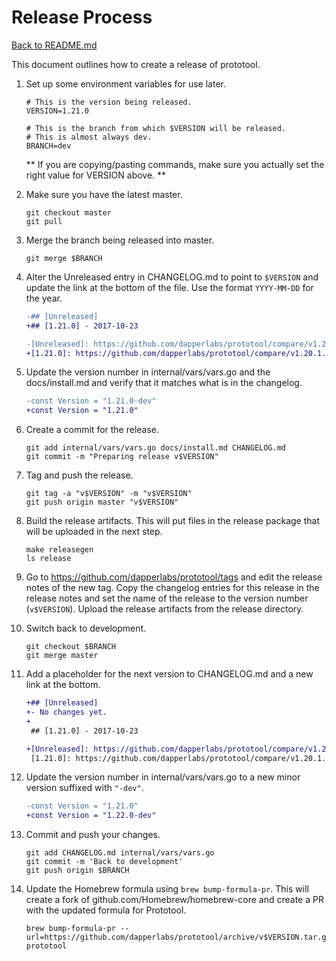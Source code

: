 # Release Process

[Back to README.md](README.md)

This document outlines how to create a release of prototool.

1.  Set up some environment variables for use later.

    ```
    # This is the version being released.
    VERSION=1.21.0

    # This is the branch from which $VERSION will be released.
    # This is almost always dev.
    BRANCH=dev
    ```

    ** If you are copying/pasting commands, make sure you actually set the right value for VERSION above. **

2.  Make sure you have the latest master.

    ```
    git checkout master
    git pull
    ```

3.  Merge the branch being released into master.

    ```
    git merge $BRANCH
    ```

4.  Alter the Unreleased entry in CHANGELOG.md to point to `$VERSION` and
    update the link at the bottom of the file. Use the format `YYYY-MM-DD` for
    the year.

    ```diff
    -## [Unreleased]
    +## [1.21.0] - 2017-10-23
    ```

    ```diff
    -[Unreleased]: https://github.com/dapperlabs/prototool/compare/v1.20.1...HEAD
    +[1.21.0]: https://github.com/dapperlabs/prototool/compare/v1.20.1...v1.21.0
    ```


5.  Update the version number in internal/vars/vars.go and the docs/install.md
    and verify that it matches what is in the changelog.

    ```diff
    -const Version = "1.21.0-dev"
    +const Version = "1.21.0"
    ```

6.  Create a commit for the release.

    ```
    git add internal/vars/vars.go docs/install.md CHANGELOG.md
    git commit -m "Preparing release v$VERSION"
    ```

7.  Tag and push the release.

    ```
    git tag -a "v$VERSION" -m "v$VERSION"
    git push origin master "v$VERSION"
    ```

8.  Build the release artifacts. This will put files in the release package
    that will be uploaded in the next step.

    ```
    make releasegen
    ls release
    ```

9. Go to <https://github.com/dapperlabs/prototool/tags> and edit the release notes
    of the new tag.  Copy the changelog entries for this release in the
    release notes and set the name of the release to the version number
    (`v$VERSION`). Upload the release artifacts from the release directory.

10. Switch back to development.

    ```
    git checkout $BRANCH
    git merge master
    ```

11. Add a placeholder for the next version to CHANGELOG.md and a new link at
    the bottom.

    ```diff
    +## [Unreleased]
    +- No changes yet.
    +
     ## [1.21.0] - 2017-10-23
    ```

    ```diff
    +[Unreleased]: https://github.com/dapperlabs/prototool/compare/v1.21.0...HEAD
     [1.21.0]: https://github.com/dapperlabs/prototool/compare/v1.20.1...v1.21.0
    ```

12. Update the version number in internal/vars/vars.go to a new minor version
    suffixed with `"-dev"`.

    ```diff
    -const Version = "1.21.0"
    +const Version = "1.22.0-dev"
    ```

13. Commit and push your changes.

    ```
    git add CHANGELOG.md internal/vars/vars.go
    git commit -m 'Back to development'
    git push origin $BRANCH
    ```

14. Update the Homebrew formula using `brew bump-formula-pr`. This will create
    a fork of github.com/Homebrew/homebrew-core and create a PR with the
    updated formula for Prototool.

    ```
    brew bump-formula-pr --url=https://github.com/dapperlabs/prototool/archive/v$VERSION.tar.gz prototool
    ```
